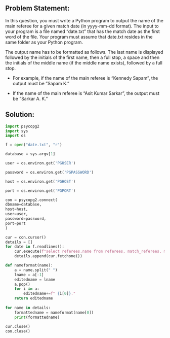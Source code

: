 ## Problem Statement:
In this question, you must write a Python program to output the name of the main referee for a given match date (in yyyy-mm-dd format). The input to your program is a file named “date.txt” that has the match date as the first word of the file. Your program must assume that date.txt resides in the same folder as your Python program.

The output name has to be formatted as follows. The last name is displayed followed by the initials of the first name, then a full stop, a space and then the initials of the middle name (if the middle name exists), followed by a full stop.

-   For example, if the name of the main referee is “Kennedy Sapam”, the output must be ”Sapam K.”

-   If the name of the main referee is “Asit Kumar Sarkar”, the output must be ”Sarkar A. K.”

## Solution:
```python
import psycopg2
import sys
import os

f = open("date.txt", "r")

database = sys.argv[1]

user = os.environ.get('PGUSER') 

password = os.environ.get('PGPASSWORD') 

host = os.environ.get('PGHOST')

port = os.environ.get('PGPORT')

con = psycopg2.connect(
dbname=database,
host=host,
user=user,
password=password,
port=port
)

cur = con.cursor()
details = []
for date in f.readlines():
    cur.execute(f"select referees.name from referees, match_referees, matches where matches.match_date='{date}' and match_referees.referee=referees.referee_id and match_referees.match_num=matches.match_num")
    details.append(cur.fetchone())

def nameformat(name):
    a = name.split(" ")
    lname = a[-1]
    editedname = lname
    a.pop()
    for i in a:
        editedname+=f" {i[0]}."
    return editedname
    
for name in details:
    formattedname = nameformat(name[0])
    print(formattedname)
    
cur.close()
con.close()
```